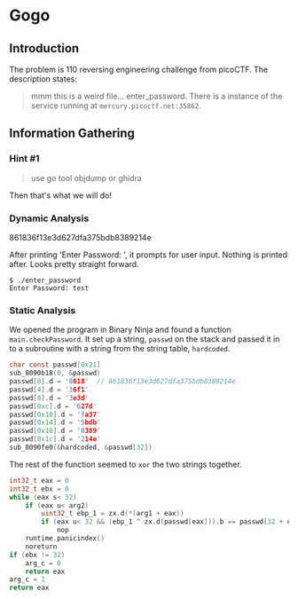 # Gogo

## Introduction

The problem is 110 reversing engineering challenge from picoCTF. The description states:

> mmm this is a weird file... enter_password. There is a instance of the service running at `mercury.picoctf.net:35862`.

## Information Gathering

### Hint #1

> use go tool objdump or ghidra

Then that's what we will do!

### Dynamic Analysis

861836f13e3d627dfa375bdb8389214e

After printing 'Enter Password: ', it prompts for user input. Nothing is printed after. Looks pretty straight forward.

```shell
$ ./enter_password
Enter Password: test
```

### Static Analysis

We opened the program in Binary Ninja and found a function `main.checkPassword`. It set up a string, `passwd` on the stack and passed it in to a subroutine with a string from the string table, `hardcoded`.

```c
char const passwd[0x21]
sub_8090b18(0, &passwd)
passwd[0].d = '8618'  // 861836f13e3d627dfa375bdb8389214e
passwd[4].d = '36f1'
passwd[8].d = '3e3d'
passwd[0xc].d = '627d'
passwd[0x10].d = 'fa37'
passwd[0x14].d = '5bdb'
passwd[0x18].d = '8389'
passwd[0x1c].d = '214e'
sub_8090fe0(&hardcoded, &passwd[32])
```

The rest of the function seemed to `xor` the two strings together.

```c
int32_t eax = 0
int32_t ebx = 0
while (eax s< 32)
    if (eax u< arg2)
        uint32_t ebp_1 = zx.d(*(arg1 + eax))
        if (eax u< 32 && (ebp_1 ^ zx.d(passwd[eax])).b == passwd[32 + eax])
            nop
    runtime.panicindex()
    noreturn
if (ebx != 32)
    arg_c = 0
    return eax
arg_c = 1
return eax
```